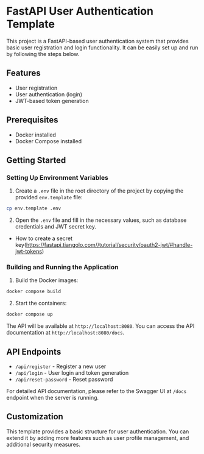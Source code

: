 # FastAPI User Authentication Template

This project is a FastAPI-based user authentication system that provides basic user registration and login functionality. It can be easily set up and run by following the steps below.

## Features

- User registration
- User authentication (login)
- JWT-based token generation

## Prerequisites

- Docker installed
- Docker Compose installed

## Getting Started

### Setting Up Environment Variables

1. Create a `.env` file in the root directory of the project by copying the provided `env.template` file:

```bash
cp env.template .env
```

2. Open the `.env` file and fill in the necessary values, such as database credentials and JWT secret key.

- How to create a secret key(https://fastapi.tiangolo.com//tutorial/security/oauth2-jwt/#handle-jwt-tokens)

### Building and Running the Application

1. Build the Docker images:

```bash
docker compose build
```

2. Start the containers:

```bash
docker compose up
```

The API will be available at `http://localhost:8080`. You can access the API documentation at `http://localhost:8080/docs`.

## API Endpoints

- `/api/register` - Register a new user
- `/api/login` - User login and token generation
- `/api/reset-password` - Reset password

For detailed API documentation, please refer to the Swagger UI at `/docs` endpoint when the server is running.

## Customization

This template provides a basic structure for user authentication. You can extend it by adding more features such as user profile management, and additional security measures.
